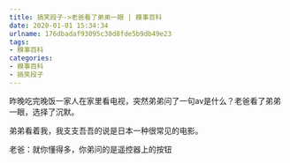 ```yaml
---
title: 搞笑段子->老爸看了弟弟一眼 | 糗事百科
date: 2020-01-01 15:34:34
urlname: 176dbadaf93095c30d8fde5b9db49e23
tags: 
- 糗事百科
categories:
- 糗事百科
- 搞笑段子
---
```

昨晚吃完晚饭一家人在家里看电视，突然弟弟问了一句av是什么？老爸看了弟弟一眼，选择了沉默。

弟弟看着我，我支支吾吾的说是日本一种很常见的电影。

老爸：就你懂得多，你弟问的是遥控器上的按钮


